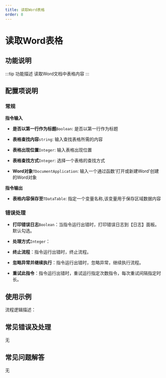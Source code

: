 ```yaml
---
title: 读取Word表格
order: 8
---
```


# 读取Word表格

## 功能说明

:::tip 功能描述
读取Word文档中表格内容
:::

## 配置项说明

### 常规

**指令输入**

- **是否以第一行作为标题**`Boolean`: 是否以第一行作为标题

- **表格查找内容**`string`: 输入查找表格所需的内容

- **表格出现位置**`Integer`: 输入表格出现位置

- **表格查找方式**`Integer`: 选择一个表格的查找方式

- **Word对象**`TDocumentApplication`: 输入一个通过函数'打开或新建Word'创建的Word对象


**指令输出**

- **表格内容保存至**`TDataTable`: 指定一个变量名称,该变量用于保存区域数据内容

### 错误处理

- **打印错误日志**`Boolean`：当指令运行出错时，打印错误日志到【日志】面板。默认勾选。

- **处理方式**`Integer`：

 - **终止流程**：指令运行出错时，终止流程。

 - **忽略异常并继续执行**：指令运行出错时，忽略异常，继续执行流程。

 - **重试此指令**：指令运行出错时，重试运行指定次数指令，每次重试间隔指定时长。

## 使用示例

流程逻辑描述：

## 常见错误及处理

无

## 常见问题解答

无

